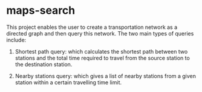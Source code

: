 # maps-search

This project enables the user to create a transportation network as a directed graph and then query this network.
The two main types of queries include:

1. Shortest path query: which calculates the shortest path between two stations and the total time required to travel from the source station to the destination station.

2. Nearby stations query: which gives a list of nearby stations from a given station within a certain travelling time limit.
